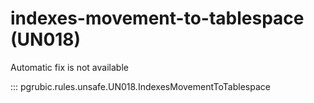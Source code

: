# indexes-movement-to-tablespace (UN018)

Automatic fix is not available

::: pgrubic.rules.unsafe.UN018.IndexesMovementToTablespace

